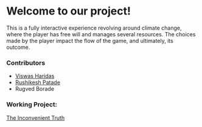 
# Welcome to our project!

This is a fully interactive experience revolving around climate change, where the player has free will and manages several resources. The choices made by the player impact the flow of the game, and ultimately, its outcome.

### Contributors
- [Viswas Haridas](https://github.com/JustARatherRidiculouslyLongUsername)
- [Rushikesh Patade](https://github.com/Rushour0)
- Rugved Borade


### Working Project:
[The Inconvenient Truth](https://environment-saver.justaratherridi.repl.co/)
